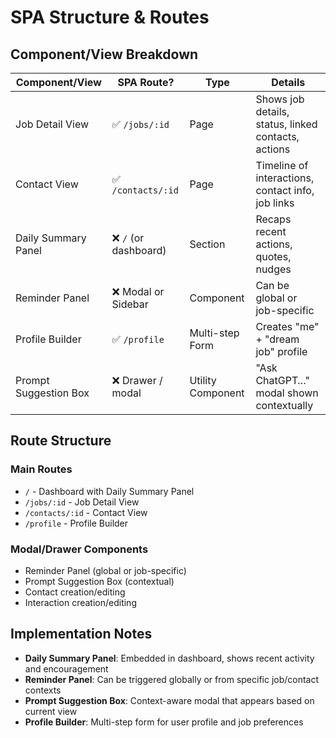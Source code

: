 # SPA Structure & Routes

## Component/View Breakdown

| Component/View | SPA Route? | Type | Details |
|----------------|------------|------|---------|
| Job Detail View | ✅ `/jobs/:id` | Page | Shows job details, status, linked contacts, actions |
| Contact View | ✅ `/contacts/:id` | Page | Timeline of interactions, contact info, job links |
| Daily Summary Panel | ❌ `/` (or dashboard) | Section | Recaps recent actions, quotes, nudges |
| Reminder Panel | ❌ Modal or Sidebar | Component | Can be global or job-specific |
| Profile Builder | ✅ `/profile` | Multi-step Form | Creates "me" + "dream job" profile |
| Prompt Suggestion Box | ❌ Drawer / modal | Utility Component | "Ask ChatGPT…" modal shown contextually |

## Route Structure

### Main Routes
- `/` - Dashboard with Daily Summary Panel
- `/jobs/:id` - Job Detail View
- `/contacts/:id` - Contact View  
- `/profile` - Profile Builder

### Modal/Drawer Components
- Reminder Panel (global or job-specific)
- Prompt Suggestion Box (contextual)
- Contact creation/editing
- Interaction creation/editing

## Implementation Notes

- **Daily Summary Panel**: Embedded in dashboard, shows recent activity and encouragement
- **Reminder Panel**: Can be triggered globally or from specific job/contact contexts
- **Prompt Suggestion Box**: Context-aware modal that appears based on current view
- **Profile Builder**: Multi-step form for user profile and job preferences 